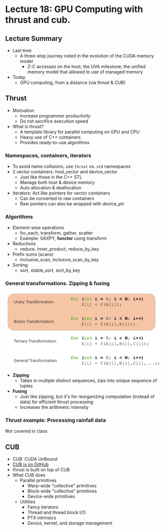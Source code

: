 # Lecture 18: GPU Computing with thrust and cub.

## Lecture Summary

* Last time
  * A three-stop journey noted in the evolution of the CUDA memory model
    * Z-C accesses on the host; the UVA milestone; the unified memory model that allowed to use of managed memory
* Today
  * GPU computing, from a distance (via thrust & CUB)

## Thrust

* Motivation
  * Increase programmer productivity
  * Do not sacrifice execution speed
* What is thrust?
  * A template library for parallel computing on GPU and CPU
  * Heavy use of C++ containers
  * Provides ready-to-use algorithms

### Namespaces, containers, iterators

* To avoid name collisions, use `thrust` vs. `std` namespaces
* 2 vector containers: host\_vector and device\_vector
  * Just like those in the C++ STL
  * Manage both host & device memory
  * Auto allocation & deallocation
* Iterators: Act like pointers for vector containers
  * Can be converted to raw containers
  * Raw pointers can also be wrapped with device\_ptr

### Algorithms

* Element-wise operations
  * for\_each, transform, gather, scatter
  * Example: SAXPY, **functor** using transform
* Reductions
  * reduce, inner\_product, reduce\_by\_key
* Prefix sums (scans)
  * inclusive\_scan, inclusive\_scan\_by\_key
* Sorting
  * sort, stable\_sort, sort\_by\_key

### General transformations. Zipping & fusing

![Problem at hand](<../../.gitbook/assets/Screen Shot 2021-03-08 at 9.42.21 PM.png>)



* **Zipping**
  * Takes in multiple distinct sequences, zips into unique sequence of tuples
* **Fusing**
  * Just like zipping, but it's for reorganizing computation (instead of data) for efficient thrust processing
  * Increases the arithmetic intensity

### Thrust example: Processing rainfall data

Not covered in class

## CUB

* CUB: CUDA UnBound
* [CUB is on GitHub](https://github.com/NVIDIA/cub)
* thrust is built on top of CUB
* What CUB does
  * Parallel primitives
    * Warp-wide "collective" primitives
    * Block-wide "collective" primitives
    * Device-wide primitives
  * Utilities
    * Fancy iterators
    * Thread and thread block I/O
    * PTX intrinsics
    * Device, kernel, and storage management

